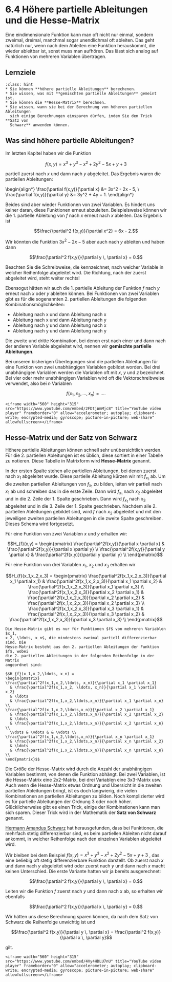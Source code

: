 # 6.4 Höhere partielle Ableitungen und die Hesse-Matrix

Eine eindimensionale Funktion kann man oft nicht nur einmal, sondern zweimal,
dreimal, manchmal sogar unendlichmal oft ableiten. Das geht natürlich nur, wenn
nach dem Ableiten eine Funktion herauskommt, die wieder ableitbar ist, sonst
muss man aufhören. Das lässt sich analog auf Funktionen von mehreren Variablen
übertragen.

## Lernziele 

```{admonition} Lernziele
:class: hint
* Sie können **höhere partielle Ableitungen** berechenen.
* Sie wissen, was mit **gemischten partielle Ableitungen** gemeint ist.
* Sie können die **Hesse-Matrix** berechnen.
* Sie wissen, wann sie bei der Berechnung von höheren partiellen Ableitungen
  sich einige Berechnungen einsparen dürfen, indem Sie den Trick **Satz von
  Schwarz** anwenden können.
```

## Was sind höhere partielle Ableitungen?

Im letzten Kapitel haben wir die Funktion 

$$f(x,y) = x^3 + y^3 - x^2 + 2y^2 - 5x + y + 3$$

partiell zuerst nach $x$ und dann nach $y$ abgeleitet. Das Ergebnis waren die
partiellen Ableitungen:

\begin{align*}
\frac{\partial f(x,y)}{\partial x} &= 3x^2 - 2x - 5, \\
\frac{\partial f(x,y)}{\partial y} &= 3y^2 + 4y + 1.
\end{align*}

Beides sind aber wieder Funktionen von zwei Variablen. Es hindert uns keiner
daran, diese Funktionen erneut abzuleiten. Beispielsweise können wir die 1.
partielle Ableitung von $f$ nach $x$ erneut nach $x$ ableiten. Das Ergebnis ist

$$\frac{\partial^2 f(x,y)}{\partial x^2} = 6x - 2.$$

Wir könnten die Funktion $3x^2 - 2x - 5$ aber auch nach $y$ ableiten und haben
dann

$$\frac{\partial^2 f(x,y)}{\partial y \, \partial x} = 0.$$

Beachten Sie die Schreibweise, die kennzeichnet, nach welcher Variable in
welcher Reihenfolge abgeleitet wird. Die Richtung, nach der zuerst abgeleitet
wird, steht weiter rechts!

Ebensogut hätten wir auch die 1. partielle Ableitung der Funktion $f$ nach $y$
erneut nach $x$ oder $y$ ableiten können. Bei Funktionen von zwei Variablen gibt
es für die sogenannten 2. partiellen Ableitungen die folgenden
Kombinationsmöglichkeiten:

* Ableitung nach x und dann Ableitung nach x
* Ableitung nach x und dann Ableitung nach y
* Ableitung nach y und dann Ableitung nach x
* Ableitung nach y und dann Ableitung nach y

Die zweite und dritte Kombination, bei denen erst nach einer und dann nach der
anderen Variable abgeleitet wird, nennen wir **gemischte partielle
Ableitungen**. 

Bei unseren bisherigen Überlegungen sind die partiellen Ableitungen für eine
Funktion von zwei unabhängigen Variablen gebildet worden. Bei drei unabhängigen
Variablen werden die Variablen oft mit $x$, $y$ und $z$ bezeichnet. Bei vier
oder mehr unabhängigen Variablen wird oft die Vektorschreibweise verwendet, also
bei $n$ Variablen

$$f(x_1, x_2, \ldots, x_n) = \ldots .$$

```{dropdown} Video zu "Höhere partielle Ableitungen" von Mathematische Methoden
<iframe width="560" height="315" src="https://www.youtube.com/embed/2FDtjWmMjc8" title="YouTube video player" frameborder="0" allow="accelerometer; autoplay; clipboard-write; encrypted-media; gyroscope; picture-in-picture; web-share" allowfullscreen></iframe>
```

## Hesse-Matrix und der Satz von Schwarz

Höhere partielle Ableitungen können schnell sehr unübersichtlich werden. Für die
2. partiellen Ableitungen ist es üblich, diese sortiert in einer Tabelle zu
notieren. Diese Tabelle in Matrixform wird **Hesse-Matrix** genannt.

In der ersten Spalte stehen alle partiellen Ableitungen, bei denen zuerst nach
$x_1$ abgeleitet wurde. Diese partielle Ableitung kürzen wir mit $f_{x_1}$ ab.
Um die zweiten partiellen Ableitungen von $f_{x_1}$ zu bilden, leiten wir
partiell nach $x_1$ ab und schreiben das in die erste Zeile. Dann wird
$f_{x_1}$ nach $x_2$ abgeleitet und in die 2. Zeile der 1. Spalte geschrieben.
Dann wird $f_{x_1}$ nach $x_3$ abgeleitet und in die 3. Zeile der 1. Spalte
geschrieben. Nachdem alle 2. partiellen Ableitungen gebildet sind, wird $f$ nach
$x_2$ abgeleitet und mit den jeweiligen zweiten partiellen Ableitungen in die
zweite Spalte geschreiben. Dieses Schema wird fortgesetzt.

Für eine Funktion von zwei Variablen $x$ und $y$ erhalten wir:

$$H_{f}(x,y) = 
\begin{pmatrix} 
\frac{\partial^2f(x,y)}{\partial x \partial x} 
  & \frac{\partial^2f(x,y)}{\partial x \partial y} \\
\frac{\partial^2f(x,y)}{\partial y \partial x} 
  & \frac{\partial^2f(x,y)}{\partial y \partial y} \\
\end{pmatrix}$$

Für eine Funktion von drei Variablen $x_1$, $x_2$ und $x_3$ erhalten wir

$$H_{f}(x_1,x_2,x_3) = 
\begin{pmatrix} 
\frac{\partial^2f(x_1,x_2,x_3)}{\partial x_1 \partial x_1} 
  & \frac{\partial^2f(x_1,x_2,x_3)}{\partial x_1 \partial x_2}
  & \frac{\partial^2f(x_1,x_2,x_3)}{\partial x_1 \partial x_3} \\
\frac{\partial^2f(x_1,x_2,x_3)}{\partial x_2 \partial x_1} 
  & \frac{\partial^2f(x_1,x_2,x_3)}{\partial x_2 \partial x_2}
  & \frac{\partial^2f(x_1,x_2,x_3)}{\partial x_2 \partial x_3} \\
\frac{\partial^2f(x_1,x_2,x_3)}{\partial x_3 \partial x_1} 
  & \frac{\partial^2f(x_1,x_2,x_3)}{\partial x_3 \partial x_2}
  & \frac{\partial^2f(x_1,x_2,x_3)}{\partial x_3 \partial x_3} \\
\end{pmatrix}$$

```{admonition} Was ist ... die Hesse-Matrix?
Die Hesse-Matrix gibt es nur für Funktionen $f$ von mehreren Variablen $x_1,
x_2, \ldots, x_n$, die mindestens zweimal partiell differenzierbar sind. Die
Hesse-Matrix besteht aus den 2. partiellen Ableitungen der Funktion $f$, wobei
die 2. partiellen Ableitungen in der folgenden Reihenfolge in der Matrix
angeordnet sind:

$$H_{f}(x_1,x_2,\ldots, x_n) = 
\begin{pmatrix} 
\frac{\partial^2f(x_1,x_2,\ldots, x_n)}{\partial x_1 \partial x_1} 
  & \frac{\partial^2f(x_1,x_2, \ldots, x_n)}{\partial x_1 \partial x_2}
  & \ldots 
  & \frac{\partial^2f(x_1,x_2,\ldots,x_n)}{\partial x_1 \partial x_n} \\
\frac{\partial^2f(x_1,x_2,\ldots,x_n)}{\partial x_2 \partial x_1} 
  & \frac{\partial^2f(x_1,x_2,\ldots,x_n)}{\partial x_2 \partial x_2}
  & \ldots
  & \frac{\partial^2f(x_1,x_2,\ldots,x_n)}{\partial x_2 \partial x_n} \\
  \vdots & \vdots & & \vdots \\
\frac{\partial^2f(x_1,x_2,\ldots,x_n)}{\partial x_n \partial x_1} 
  & \frac{\partial^2f(x_1,x_2,\ldots,x_n)}{\partial x_n \partial x_2}
  & \ldots
  & \frac{\partial^2f(x_1,x_2,\ldots,x_n)}{\partial x_n \partial x_n} \\
\end{pmatrix}$$
```

Die Größe der Hesse-Matrix wird durch die Anzahl der unabhängigen Variablen
bestimmt, von denen die Funktion abhängt. Bei zwei Variablen, ist die
Hesse-Matrix eine 2x2-Matrix, bei drei Variablen eine 3x3-Matrix usw. Auch wenn
die Hesse-Matrix etwas Ordnung und Übersicht in die zweiten partiellen
Ableitungen bringt, ist es doch langwierig, die vielen Kombinationen an
partiellen Ableitungen zu bilden. Noch komplizierter wird es für partielle
Ableitungen der Ordnung 3 oder noch höher.  Glücklicherweise gibt es einen
Trick, einige der Kombinationen kann man sich sparen. Dieser Trick wird in der
Mathematik der **Satz von Schwarz** genannt. 

[Hermann Amandus Schwarz](https://de.wikipedia.org/wiki/Hermann_Amandus_Schwarz)
hat herausgefunden, dass bei Funktionen, die mehrfach stetig differenzierbar
sind, es beim partiellen Ableiten nicht darauf ankommt, in welcher Reihenfolge
nach den einzelnen Variablen abgeleitet wird.

Wir bleiben bei dem Beispiel $f(x,y) = x^3 + y^3 - x^2 + 2y^2 - 5x + y + 3$ ,
das eine beliebig oft stetig differenzierbare Funktion darstellt. Ob zuerst nach
$x$ und dann nach $y$ abgeleitet wird oder zuerst nach $y$ und dann nach $x$
macht keinen Unterschied. Die erste Variante hatten wir ja bereits ausgerechnet:

$$\frac{\partial^2 f(x,y)}{\partial y \, \partial x} = 0.$$

Leiten wir die Funktion $f$ zuerst nach $y$ und dann nach $x$ ab, so erhalten
wir ebenfalls

$$\frac{\partial^2 f(x,y)}{\partial x \, \partial y} = 0.$$

Wir hätten uns diese Berechnung sparen können, da nach dem Satz von Schwarz die
Reihenfolge unwichtig ist und 

$$\frac{\partial^2 f(x,y)}{\partial y \, \partial x} = \frac{\partial^2
f(x,y)}{\partial x \, \partial y}$$

gilt.

```{dropdown} Video zu "Hesse-Matrix" von Mathematische Methoden
<iframe width="560" height="315" src="https://www.youtube.com/embed/4Vy4HDLU7nU" title="YouTube video player" frameborder="0" allow="accelerometer; autoplay; clipboard-write; encrypted-media; gyroscope; picture-in-picture; web-share" allowfullscreen></iframe>
```



